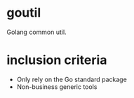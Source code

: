 # goutil
Golang common util.

# inclusion criteria
- Only rely on the Go standard package
- Non-business generic tools
